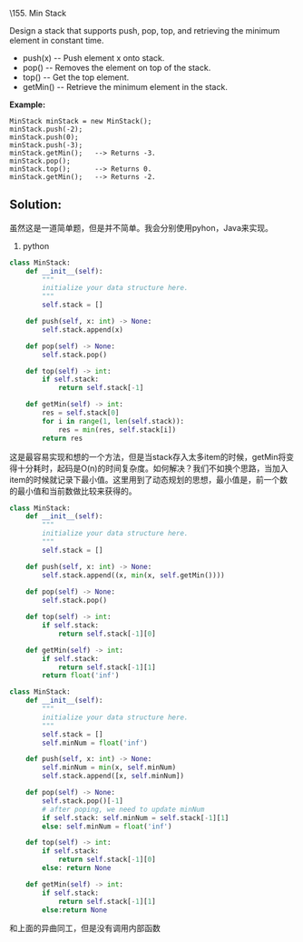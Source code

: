 \155. Min Stack

Design a stack that supports push, pop, top, and retrieving the minimum element in constant time.

- push(x) -- Push element x onto stack.
- pop() -- Removes the element on top of the stack.
- top() -- Get the top element.
- getMin() -- Retrieve the minimum element in the stack.

 

**Example:**

```
MinStack minStack = new MinStack();
minStack.push(-2);
minStack.push(0);
minStack.push(-3);
minStack.getMin();   --> Returns -3.
minStack.pop();
minStack.top();      --> Returns 0.
minStack.getMin();   --> Returns -2.
```



## Solution:

虽然这是一道简单题，但是并不简单。我会分别使用pyhon，Java来实现。

1. python

```python
class MinStack:
    def __init__(self):
        """
        initialize your data structure here.
        """
        self.stack = []

    def push(self, x: int) -> None:
        self.stack.append(x)

    def pop(self) -> None:
        self.stack.pop()

    def top(self) -> int:
        if self.stack:
            return self.stack[-1] 

    def getMin(self) -> int:
        res = self.stack[0]
        for i in range(1, len(self.stack)):
            res = min(res, self.stack[i])
        return res
```

这是最容易实现和想的一个方法，但是当stack存入太多item的时候，getMin将变得十分耗时，起码是O(n)的时间复杂度。如何解决？我们不如换个思路，当加入item的时候就记录下最小值。这里用到了动态规划的思想，最小值是，前一个数的最小值和当前数做比较来获得的。

```python
class MinStack:
    def __init__(self):
        """
        initialize your data structure here.
        """
        self.stack = []

    def push(self, x: int) -> None:
        self.stack.append((x, min(x, self.getMin())))
        
    def pop(self) -> None:
        self.stack.pop()

    def top(self) -> int:
        if self.stack:
            return self.stack[-1][0] 

    def getMin(self) -> int:
        if self.stack:
            return self.stack[-1][1]
        return float('inf')
```

```python
class MinStack:
    def __init__(self):
        """
        initialize your data structure here.
        """
        self.stack = []
        self.minNum = float('inf')

    def push(self, x: int) -> None:
        self.minNum = min(x, self.minNum)
        self.stack.append([x, self.minNum])

    def pop(self) -> None:
        self.stack.pop()[-1]
        # after poping, we need to update minNum
        if self.stack: self.minNum = self.stack[-1][1]
        else: self.minNum = float('inf')

    def top(self) -> int:
        if self.stack:
            return self.stack[-1][0]
        else: return None

    def getMin(self) -> int:
        if self.stack: 
            return self.stack[-1][1]
        else:return None
```

和上面的异曲同工，但是没有调用内部函数